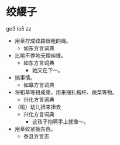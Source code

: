 







# 绞䌁子
go3 io5 zz
+ 用草拧成纹路很粗的绳。
  * 如东方言词典
+ 比喻不停地无理纠缠。
  * 如东方言词典
    - 她又在下～。
+ 搞事情。
  * 如皋方言词典
+ 将稻草等扭成束，用来捆扎稭秆、蔬菜等物。
  * 兴化方言词典
+ （喻）幼儿扭来扭去
  * 兴化方言词典
    - 这孩子抱啊手上就像～。
+ 用草绞紧捆东西。
  * 泰县方言志
